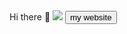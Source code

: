 <body>
 <h>Hi there 👋</h>
 <img src="https://media.giphy.com/media/AXHTK9FXCtLwHgevem/giphy.gif?cid=790b7611d31662a36bc32070ffe30c2ccce784ba3452dac0&rid=giphy.gif&ct=g">
 <a href="https://ferderplays.ferder.repl.co"><button>my website</button></a>
</body>
